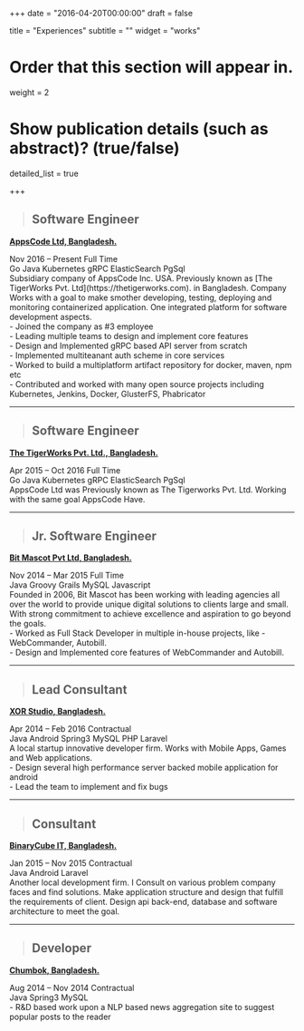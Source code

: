 +++
date = "2016-04-20T00:00:00"
draft = false

title = "Experiences"
subtitle = ""
widget = "works"

# Order that this section will appear in.
weight = 2

# Show publication details (such as abstract)? (true/false)
detailed_list = true

+++

> ## **Software Engineer**
[**AppsCode Ltd, Bangladesh.**](https://appscode.com)<br>
<div class="exp-work-duration">
    <i class="fa fa-calendar" aria-hidden="true"></i>
    <span class="exp-work-duration-date">Nov 2016 – Present</span>
    <i class="fa fa-tasks" aria-hidden="true"></i>
    <span class="exp-work-type">Full Time</span>
</div>
<div class="exp-work-tech">
    <span>Go</span>
    <span>Java</span>
    <span>Kubernetes</span>
    <span>gRPC</span>
    <span>ElasticSearch</span>
    <span>PgSql</span>
<div>
<div class="exp-work-desc">
Subsidiary company of AppsCode Inc. USA. Previously known as [The TigerWorks Pvt. Ltd](https://thetigerworks.com). in Bangladesh. 
Company Works with a goal to make smother developing, testing, deploying and monitoring containerized application. 
One integrated platform for software development aspects.
</div>
<div class=exp-work-worked>
 - Joined the company as #3 employee <br>
 - Leading multiple teams to design and implement core features <br>
 - Design and Implemented gRPC based API server from scratch <br> 
 - Implemented multiteanant auth scheme in core services <br>
 - Worked to build a multiplatform artifact repository for docker, maven, npm etc <br>
 - Contributed and worked with many open source projects including Kubernetes, Jenkins, Docker, GlusterFS, Phabricator <br>
</div>

---
> ## **Software Engineer**
[**The TigerWorks Pvt. Ltd., Bangladesh.**](https://thetigerworks.com)<br>
<div class="exp-work-duration">
    <i class="fa fa-calendar" aria-hidden="true"></i>
    <span class="exp-work-duration-date">Apr 2015 – Oct 2016</span>
    <i class="fa fa-tasks" aria-hidden="true"></i>
    <span class="exp-work-type">Full Time</span>
</div>
<div class=exp-work-tech>
    <span>Go</span>
    <span>Java</span>
    <span>Kubernetes</span>
    <span>gRPC</span>
    <span>ElasticSearch</span>
    <span>PgSql</span>
</div>
<div class="exp-work-desc">
AppsCode Ltd was Previously known as The Tigerworks Pvt. Ltd. Working with the same goal AppsCode Have.
</div>
<div class=exp-work-worked>
</div>

----
> ## **Jr. Software Engineer**
[**Bit Mascot Pvt Ltd, Bangladesh.**](http://www.bitmascot.com/)<br>
<div class="exp-work-duration">
    <i class="fa fa-calendar" aria-hidden="true"></i>
    <span class="exp-work-duration-date">Nov 2014 – Mar 2015</span>
    <i class="fa fa-tasks" aria-hidden="true"></i>
    <span class="exp-work-type">Full Time</span>
</div>
<div class=exp-work-tech>
    <span>Java</span>
    <span>Groovy</span>
    <span>Grails</span>
    <span>MySQL</span>
    <span>Javascript</span>
<div>
<div class="exp-work-desc">
Founded in 2006, Bit Mascot has been working with leading agencies all over the world to provide unique 
digital solutions to clients large and small. With strong commitment to achieve excellence and aspiration 
to go beyond the goals.
</div>
<div class=exp-work-worked>
 - Worked as Full Stack Developer in multiple in-house projects, like - WebCommander, Autobill.<br>
 - Design and Implemented core features of WebCommander and Autobill.<br>
 </div>

----
> ## **Lead Consultant**
[**XOR Studio, Bangladesh.**](https://appscode.com)<br>
<div class="exp-work-duration">
    <i class="fa fa-calendar" aria-hidden="true"></i>
    <span class="exp-work-duration-date">Apr 2014 – Feb 2016</span>
    <i class="fa fa-tasks" aria-hidden="true"></i>
    <span class="exp-work-type">Contractual</span>
</div>
<div class=exp-work-tech>
    <span>Java</span>
    <span>Android</span>
    <span>Spring3</span>
    <span>MySQL</span>
    <span>PHP</span>
    <span>Laravel</span>
<div>
<div class="exp-work-desc">
A local startup innovative developer firm. Works with Mobile Apps, Games and Web applications. 
</div>
<div class=exp-work-worked>
 - Design several high performance server backed mobile application for android <br>
 - Lead the team to implement and fix bugs <br>
</div>

---
> ## **Consultant**
[**BinaryCube IT, Bangladesh.**](http://binarycubeit.com/)<br>
<div class="exp-work-duration">
    <i class="fa fa-calendar" aria-hidden="true"></i>
    <span class="exp-work-duration-date">Jan 2015 – Nov 2015</span>
    <i class="fa fa-tasks" aria-hidden="true"></i>
    <span class="exp-work-type">Contractual</span>
</div>
<div class=exp-work-tech>
    <span>Java</span>
    <span>Android</span>
    <span>Laravel</span>
<div>
<div class="exp-work-desc">
Another local development firm. I Consult on various problem company faces and find solutions. 
Make application structure and design that fulfill the requirements of client. Design api back-end,
database and software architecture to meet the goal.
</div>
<div class=exp-work-worked>
</div>

---
> ## **Developer**
[**Chumbok, Bangladesh.**](http://chumbok.com/)<br>
<div class="exp-work-duration">
    <i class="fa fa-calendar" aria-hidden="true"></i>
    <span class="exp-work-duration-date">Aug 2014 – Nov 2014</span>
    <i class="fa fa-tasks" aria-hidden="true"></i>
    <span class="exp-work-type">Contractual</span>
</div>
<div class=exp-work-tech>
    <span>Java</span>
    <span>Spring3</span>
    <span>MySQL</span>
<div>
<div class="exp-work-desc"> 
</div>
<div class=exp-work-worked>
 - R&D based work upon a NLP based news aggregation site to suggest popular posts to the reader <br>
</div>
